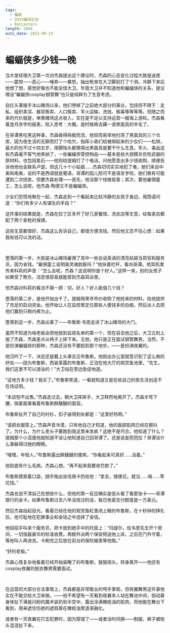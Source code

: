```yaml
---
tags:
  - 蝙家
  - 2025蝙绿企划
  - BatLantern
length: 2004
auto_date: 2023-08-19
---
```


# 蝙蝠侠多少钱一晚

当大堂经理大卫第一次对杰森提出这个建议时，杰森的心态变化过程大致是迷惑——震惊——恶心——唾弃——暴怒，抽出枪来在大卫脚前打了个洞。冷静下来后他想了想，感觉好像也不能全怪大卫。毕竟大卫并不知道他和蝙蝠侠的关系，提议增设“蝙蝠侠cosplay钢管舞”也只是纯粹为了生意考虑。

自红头罩接手冰山赌场以来，他们停掉了之前绝大部分的事业，包括但不限于：走私、组织卖淫、器官贩卖、人口贩卖、军火运输、洗钱、贩毒等等等等。但随之而来的代价就是，单靠赌场这点收入，实在是不足以支持运营一艘海上游轮。杰森看着连月赤字的报表，陷入思考：大概，是时候再去薅一波黑面具的羊毛了。

在哥谭黑吃黑这种事，杰森做得熟极而流，他轻而易举地扫荡了黑面具的三个仓库，因为夜生活的无聊而打了个哈欠，指挥小弟们给被绑起来的少女们一一松绑，最大的也不过十四五岁，用脚指头都猜得出黑面具是要干什么生意。军火、毒品这些杰森毫不客气地笑纳了，一些蝙蝠侠管控物品——基本是些大规模杀伤性武器的原材料，也包括氪石——他则给提姆打了个电话，问他愿意出多少钱收购，顺便告诉他他也会联系卢瑟。但这几十个小姑娘……杰森切切实实地犯了难，她们来自中美和南美，说的不是西语就是葡语，哥谭的孤儿院可不是语言学校，她们极有可能遭到二次拐卖，但要杰森处理——首先，他没那个钱做慈善；其次，要他雇佣童工，怎么说呢，他杰森·陶德又不是蝙蝠侠。

少女们恐慌地聚在一起，杰森走到一个看起来比较冷静的女孩子身边，用西语问道：“你们有多少人有谋生的手段？”

这件事的结果就是，杰森在拉丁区多开了好几家餐馆、洗衣店等生意，给每家店都配了两个拿枪的保镖。

这些生意都很好，杰森这么告诉自己，都很方便洗钱。然后他又忍不住心想：如果我有钱可以洗的话。

<br>

堕落的第一步，大抵是冰山赌场雇佣了其中一些会说英语的漂亮姑娘当荷官和服务员，因为省钱。“雇佣童工说明我灵魂肮脏吗？”他扶着栏杆，看向哥谭。他耳机里传来科莉的声音：“怎么会呢，杰森？这说明你是个好人。”这样一来，别的女孩子如果受了欺负，消息很容易就能穿到杰森耳朵里。

但杰森对科莉的看法不屑一顾：切，好人？好人能值几个钱？

堕落的第二步，是他开始出千了。提姆用黑市市价收购了他抢来的材料，给他提供了充足的启动资金。他开始让人在监控里定位那些人傻钱多的白痴，然后派人去把他们赢到只剩内裤为止。

堕落到这一步，杰森出事了——布鲁斯·韦恩走进了冰山赌场的大门。

虽然不知道为啥老板会把他放到监视名单的第一个，但在目击他之后，大卫立刻上报了杰森，杰森差点从椅子上摔下来。无他，他只是正在面试钢管舞男。当然，不是扮演蝙蝠侠的那种，杰森还没有不要脸到那个地步。——是扮演夜翼的。

他沉吟了一下，决定还是戴上头罩去见布鲁斯。他刚出办公室就意识到了这么做的好处——因为布鲁斯，西装革履的布鲁斯，正泡在他大厅的观赏鱼池里。“先生，我们这里不可以游泳的！”大卫站在旁边急促地道。

“这地方多少钱？我买了。”布鲁斯笑道，一看就知道又是在给自己的夜生活创造不在场证明。

“本店恕不出售。”杰森走过去，朝大卫挥挥手，大卫释然地离开了。杰森半弯下腰，隔着面罩看着布鲁斯醉醺醺的面容。

布鲁斯扯开了自己的衬衫，扣子崩得到处都是：“这里好热啊。”

“请把衣服穿上。”杰森声音冷漠，只有他自己才知道，他的面部肌肉已经在颤抖了。为什么，为什么老头子要跑到我这里来发疯？这绝不是巧合。他知道了什么？提姆那个小混蛋他就知道不该让他知道自己回哥谭了。还是说是芭芭拉？哥谭没什么事躲得过她的眼睛。

“哦嘿，年轻人，”布鲁斯露出醉醺醺的傻笑，“你看起来可真好……活着。”

他到底有什么毛病，杰森心想。“再不起来我要收罚款了。”

布鲁斯摸索着口袋，随手掏出张信用卡扔给他：“拿去，随便花。就当……嗝……零花钱。”

杰森也说不清自己在想些什么，但他的第一反应确实是低头看了看那张卡——哥谭银行的金卡。如果布鲁斯过去六年没改过的话，每日免密支付额度是一万美元。

然后杰森抬起目光，看着已经在他的观赏鱼缸里闭上眼的布鲁斯，在十秒钟的挣扎后，他可耻地在犯罪事业和金钱之中选择了金钱。

他招招手叫来个服务员，把卡放到她手中的托盘上：“玛缇尔，给韦恩先生开个房间，一切按最豪华的标准收费。再额外派两个保安把送他上床，之后在门外守着，等他叫人再进去。卡刷完之后放在前台的保险箱里等他取。”

“好的老板。”

杰森心情复杂地看着已经开始装睡了的布鲁斯，狠狠扭头，转身离开——他还有cosplay夜翼的脱衣舞男需要面试。

<br>

在运营的大部分合法事情上，杰森都是非常敬业的甩手掌柜，但夜翼舞男这件事他实在不能交给大卫来做。——他不希望有一天看到夜翼本人站在舞池中间，扭动着身体扯下满是闪粉的魔术装扔到半空中，露出涂满橄榄油的肌肉，而他能在舞台下看到，用来遮住伤疤的遮瑕膏在橄榄油里逐渐融化。

或者有一天夜翼在打击犯罪时，因为穿错了——或者没时间换——制服，裤子被街头混混扯下来。
